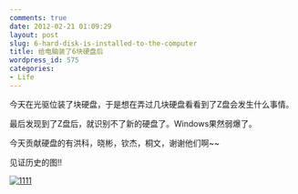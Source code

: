 ```yaml
---
comments: true
date: 2012-02-21 01:09:29
layout: post
slug: 6-hard-disk-is-installed-to-the-computer
title: 给电脑装了6块硬盘后
wordpress_id: 575
categories:
- Life
---
```


今天在光驱位装了块硬盘，于是想在弄过几块硬盘看看到了Z盘会发生什么事情。

最后发现到了Z盘后，就识别不了新的硬盘了。Windows果然弱爆了。

今天贡献硬盘的有洪科，晓彬，钦杰，桐文，谢谢他们啊~~

见证历史的图!!<!-- more -->

[![1111](http://everet.org/wp-content/uploads/2012/02/1111_thumb.png)](http://everet.org/wp-content/uploads/2012/02/1111.png)
